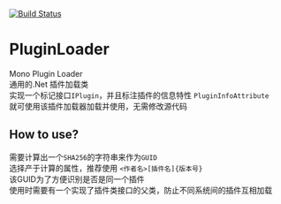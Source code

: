 [![Build Status](https://travis-ci.org/shby0527/PluginLoader.svg?branch=master)](https://travis-ci.org/shby0527/PluginLoader)
# PluginLoader
Mono Plugin Loader    <br> 
通用的.Net 插件加载类 <br>
实现一个标记接口`IPlugin`，并且标注插件的信息特性 `PluginInfoAttribute` <br>
就可使用该插件加载器加载并使用，无需修改源代码 <br>
## How to use?  
需要计算出一个`SHA256`的字符串来作为`GUID`<br>
选择产于计算的属性，推荐使用 `<作者名>[插件名]{版本号}`<br>
该GUID为了方便识别是否是同一个插件<br>
使用时需要有一个实现了插件类接口的父类，防止不同系统间的插件互相加载<br>
